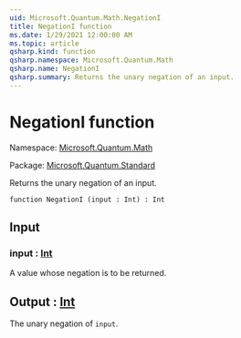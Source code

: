 ```yaml
---
uid: Microsoft.Quantum.Math.NegationI
title: NegationI function
ms.date: 1/29/2021 12:00:00 AM
ms.topic: article
qsharp.kind: function
qsharp.namespace: Microsoft.Quantum.Math
qsharp.name: NegationI
qsharp.summary: Returns the unary negation of an input.
---
```


# NegationI function

Namespace: [Microsoft.Quantum.Math](xref:Microsoft.Quantum.Math)

Package: [Microsoft.Quantum.Standard](https://nuget.org/packages/Microsoft.Quantum.Standard)


Returns the unary negation of an input.

```qsharp
function NegationI (input : Int) : Int
```


## Input

### input : [Int](xref:microsoft.quantum.lang-ref.int)

A value whose negation is to be returned.



## Output : [Int](xref:microsoft.quantum.lang-ref.int)

The unary negation of `input`.